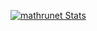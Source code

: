 [![mathrunet Stats](https://github-readme-stats.vercel.app/api?username=mathrunet)](https://github.com/mathrunet)
